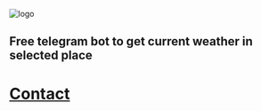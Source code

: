 ![logo](https://user-images.githubusercontent.com/69617058/172456633-6d025208-5e0a-4b0d-9842-2a630dc4d6a7.png)
## Free telegram bot to get current weather in selected place
# [Contact](t.me/owm_bot)
